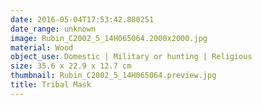 ```yaml
---
date: 2016-05-04T17:53:42.880251
date_range: unknown
image: Rubin_C2002_5_14H065064.2000x2000.jpg
material: Wood
object_use: Domestic | Military or hunting | Religious
size: 35.6 x 22.9 x 12.7 cm
thumbnail: Rubin_C2002_5_14H065064.preview.jpg
title: Tribal Mask
---
```


